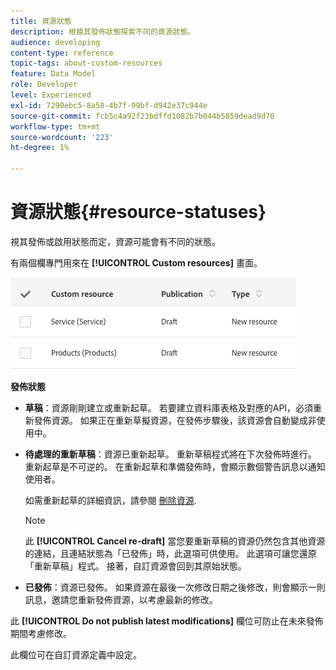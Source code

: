 ```yaml
---
title: 資源狀態
description: 根據其發佈狀態探索不同的資源狀態。
audience: developing
content-type: reference
topic-tags: about-custom-resources
feature: Data Model
role: Developer
level: Experienced
exl-id: 7290ebc5-8a58-4b7f-99bf-d942e37c944e
source-git-commit: fcb5c4a92f23bdffd1082b7b044b5859dead9d70
workflow-type: tm+mt
source-wordcount: '223'
ht-degree: 1%

---
```


# 資源狀態{#resource-statuses}

視其發佈或啟用狀態而定，資源可能會有不同的狀態。

有兩個欄專門用來在 **[!UICONTROL Custom resources]** 畫面。

![](assets/schema_colonne_1.png)

**發佈狀態**

* **草稿**：資源剛剛建立或重新起草。 若要建立資料庫表格及對應的API，必須重新發佈資源。 如果正在重新草擬資源，在發佈步驟後，該資源會自動變成非使用中。
* **待處理的重新草稿**：資源已重新起草。 重新草稿程式將在下次發佈時進行。 重新起草是不可逆的。 在重新起草和準備發佈時，會顯示數個警告訊息以通知使用者。

  如需重新起草的詳細資訊，請參閱 [刪除資源](../../developing/using/deleting-a-resource.md).

  >[!NOTE]
  >
  >此 **[!UICONTROL Cancel re-draft]** 當您要重新草稿的資源仍然包含其他資源的連結，且連結狀態為「已發佈」時，此選項可供使用。 此選項可讓您還原「重新草稿」程式。 接著，自訂資源會回到其原始狀態。

* **已發佈**：資源已發佈。 如果資源在最後一次修改日期之後修改，則會顯示一則訊息，邀請您重新發佈資源，以考慮最新的修改。

此 **[!UICONTROL Do not publish latest modifications]** 欄位可防止在未來發佈期間考慮修改。

此欄位可在自訂資源定義中設定。
